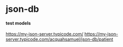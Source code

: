 # json-db
#### test models
https://my-json-server.typicode.com/
https://my-json-server.typicode.com/acquahsamuel/json-db/patient